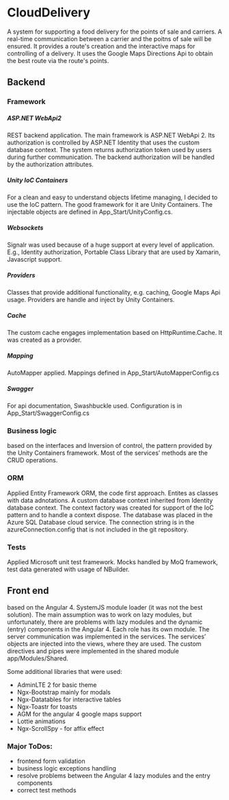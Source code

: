 
# CloudDelivery
A system for supporting a food delivery for the points of sale and carriers. A real-time communication between a carrier and the poitns of sale will be ensured. It provides a route's creation and the interactive maps for controlling of a delivery. It uses the Google Maps Directions Api to obtain the best route via the route's points.

## Backend
### Framework
##### ASP.NET WebApi2
REST backend application. The main framework is ASP.NET WebApi 2. Its authorization is controlled by ASP.NET Identity that uses the custom database context. The system returns authorization token used by users during further communication. The backend authorization will be handled by the authorization attributes.
 
##### Unity IoC Containers
For a clean and easy to understand objects lifetime managing, I decided to use the IoC pattern. The good framework for it are Unity Containers. The injectable objects are defined in App_Start/UnityConfig.cs.
 
##### Websockets
Signalr was used because of a huge support at every level of application. E.g., Identity authorization, Portable Class Library that are used by Xamarin, Javascript support.
 
##### Providers
Classes that provide additional functionality, e.g. caching, Google Maps Api usage. Providers are handle and inject by Unity Containers.
 
##### Cache
The custom cache engages implementation based on HttpRuntime.Cache. It was created as 
a provider.
 
##### Mapping
AutoMapper applied. Mappings defined in App_Start/AutoMapperConfig.cs
 
##### Swagger
For api documentation,  Swashbuckle used. Configuration is in App_Start/SwaggerConfig.cs

### Business logic
based on the interfaces and Inversion of control, the pattern provided by the Unity Containers framework. Most of the services’ methods are the CRUD operations.
 
 
### ORM
Applied Entity Framework ORM, the code first approach. Entites as classes with data adnotations. A custom database context inherited from Identity database context. The context factory was created for support of the IoC pattern and to handle a context dispose. The database was placed in the Azure SQL Database cloud service. The connection string is in the azureConnection.config that is not included in the git repository.
 
### Tests
Applied Microsoft unit test framework. Mocks handled by MoQ framework, test data generated with usage of NBuilder.

## Front end
based on the Angular 4. SystemJS module loader (it was not the best solution). The main assumption was to work on lazy modules, but unfortunately, there are problems with lazy modules and the dynamic (entry) components in the Angular 4. Each role has its own module. The server communication was implemented in the services. The services’ objects are injected into the views, where they are used. The custom directives and pipes were implemented in the shared module app/Modules/Shared.
 
Some additional libraries that were used:
- AdminLTE 2 for basic theme
- Ngx-Bootstrap mainly for modals
- Ngx-Datatables for interactive tables
- Ngx-Toastr for toasts
- AGM for the angular 4 google maps support
- Lottie animations
- Ngx-ScrollSpy - for affix effect
 
 
### Major ToDos:
- frontend form validation
- business logic exceptions handling
- resolve problems between the Angular 4 lazy modules and the entry components
- correct test methods
